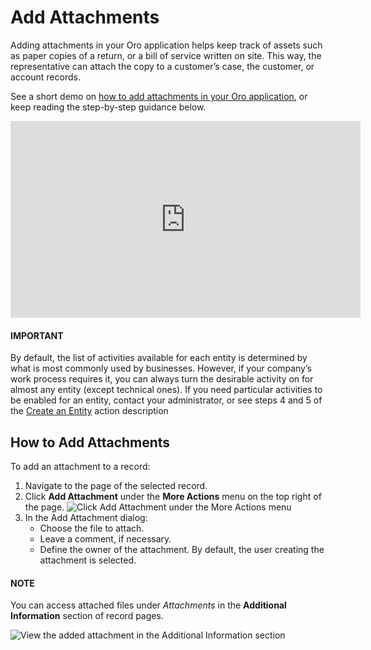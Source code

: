 <a id="user-guide-activities-attachments"></a>

# Add Attachments

Adding attachments in your Oro application helps keep track of assets such as paper copies of a return, or a bill of service written on site. This way, the representative can attach the copy to a customer’s case, the customer, or account records.

See a short demo on <a href="https://academy.oroinc.com/media-library/add-attachments-orocrm" target="_blank">how to add attachments in your Oro application</a>, or keep reading the step-by-step guidance below.

<iframe width="560" height="315" src="https://www.youtube.com/embed/TyG001xOw3U" frameborder="0" allowfullscreen></iframe>

#### IMPORTANT
By default, the list of activities available for each entity is determined by what is most commonly used by businesses. However, if your company’s work process requires it, you can always turn the desirable activity on for almost any entity (except technical ones). If you need particular activities to be enabled for an entity, contact your administrator, or see steps 4 and 5 of the [Create an Entity](../../system/entities/create-entities.md#doc-entity-actions-create) action description

## How to Add Attachments

To add an attachment to a record:

1. Navigate to the page of the selected record.
2. Click **Add Attachment** under the **More Actions** menu on the top right of the page.
   ![Click Add Attachment under the More Actions menu](user/img/getting_started/records/add_attachment.png)
3. In the Add Attachment dialog:
   * Choose the file to attach.
   * Leave a comment, if necessary.
   * Define the owner of the attachment. By default, the user creating the attachment is selected.

#### NOTE
You can access attached files under *Attachments* in the **Additional Information** section of record pages.

![View the added attachment in the Additional Information section](user/img/getting_started/records/add_attachment_view.png)
